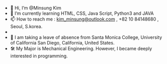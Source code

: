 - 👋 Hi, I’m @Minsung Kim
- 🌱 I’m currently learning HTML, CSS, Java Script, Python3 and JAVA
- 📫 How to reach me : kim_minsung@outlook.com , +82 10 84148680 , Seoul, S.korea.
- 
- 🏯 I am taking a leave of absence from Santa Monica College, University of California San Diego, California, United States.
- 🛠 My Major is Mechanical Engineering.  However, I became deeply interested in programming.


